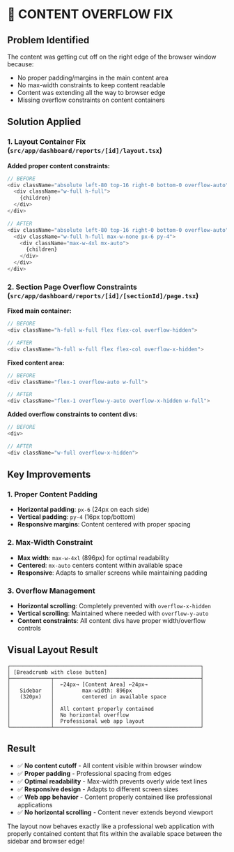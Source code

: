 # 📐 CONTENT OVERFLOW FIX

## Problem Identified
The content was getting cut off on the right edge of the browser window because:
- No proper padding/margins in the main content area
- No max-width constraints to keep content readable
- Content was extending all the way to browser edge
- Missing overflow constraints on content containers

## Solution Applied

### 1. Layout Container Fix (`src/app/dashboard/reports/[id]/layout.tsx`)

**Added proper content constraints:**
```typescript
// BEFORE
<div className="absolute left-80 top-16 right-0 bottom-0 overflow-auto">
  <div className="w-full h-full">
    {children}
  </div>
</div>

// AFTER
<div className="absolute left-80 top-16 right-0 bottom-0 overflow-auto">
  <div className="w-full h-full max-w-none px-6 py-4">
    <div className="max-w-4xl mx-auto">
      {children}
    </div>
  </div>
</div>
```

### 2. Section Page Overflow Constraints (`src/app/dashboard/reports/[id]/[sectionId]/page.tsx`)

**Fixed main container:**
```typescript
// BEFORE
<div className="h-full w-full flex flex-col overflow-hidden">

// AFTER
<div className="h-full w-full flex flex-col overflow-x-hidden">
```

**Fixed content area:**
```typescript
// BEFORE
<div className="flex-1 overflow-auto w-full">

// AFTER
<div className="flex-1 overflow-y-auto overflow-x-hidden w-full">
```

**Added overflow constraints to content divs:**
```typescript
// BEFORE
<div>

// AFTER
<div className="w-full overflow-x-hidden">
```

## Key Improvements

### 1. Proper Content Padding
- **Horizontal padding**: `px-6` (24px on each side)
- **Vertical padding**: `py-4` (16px top/bottom)
- **Responsive margins**: Content centered with proper spacing

### 2. Max-Width Constraint
- **Max width**: `max-w-4xl` (896px) for optimal readability
- **Centered**: `mx-auto` centers content within available space
- **Responsive**: Adapts to smaller screens while maintaining padding

### 3. Overflow Management
- **Horizontal scrolling**: Completely prevented with `overflow-x-hidden`
- **Vertical scrolling**: Maintained where needed with `overflow-y-auto`
- **Content constraints**: All content divs have proper width/overflow controls

## Visual Layout Result

```
┌─────────────────────────────────────────────────────────────┐
│ [Breadcrumb with close button]                              │
├─────────────┬───────────────────────────────────────────────┤
│             │  ←24px→ [Content Area] ←24px→                 │
│   Sidebar   │         max-width: 896px                      │
│   (320px)   │         centered in available space           │
│             │                                               │
│             │  All content properly contained               │
│             │  No horizontal overflow                       │
│             │  Professional web app layout                  │
└─────────────┴───────────────────────────────────────────────┘
```

## Result
- ✅ **No content cutoff** - All content visible within browser window
- ✅ **Proper padding** - Professional spacing from edges
- ✅ **Optimal readability** - Max-width prevents overly wide text lines
- ✅ **Responsive design** - Adapts to different screen sizes
- ✅ **Web app behavior** - Content properly contained like professional applications
- ✅ **No horizontal scrolling** - Content never extends beyond viewport

The layout now behaves exactly like a professional web application with properly contained content that fits within the available space between the sidebar and browser edge!